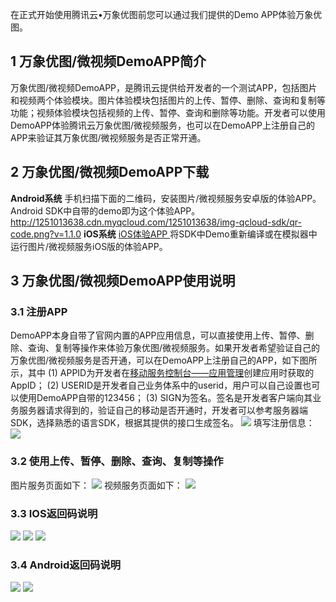 在正式开始使用腾讯云•万象优图前您可以通过我们提供的Demo APP体验万象优图。

## 1 万象优图/微视频DemoAPP简介
万象优图/微视频DemoAPP，是腾讯云提供给开发者的一个测试APP，包括图片和视频两个体验模块。图片体验模块包括图片的上传、暂停、删除、查询和复制等功能；视频体验模块包括视频的上传、暂停、查询和删除等功能。开发者可以使用DemoAPP体验腾讯云万象优图/微视频服务，也可以在DemoAPP上注册自己的APP来验证其万象优图/微视频服务是否正常开通。 

## 2 万象优图/微视频DemoAPP下载
**Android系统**
手机扫描下面的二维码，安装图片/微视频服务安卓版的体验APP。Android SDK中自带的demo即为这个体验APP。
http://1251013638.cdn.myqcloud.com/1251013638/img-qcloud-sdk/qr-code.png?v=1.1.0
**iOS系统**
[iOS体验APP ](http://qzonestyle.gtimg.cn/qzone/vas/opensns/res/doc/QCloudDemo-ios-v1.1.0.zip)
将SDK中Demo重新编译或在模拟器中运行图片/微视频服务iOS版的体验APP。

## 3	万象优图/微视频DemoAPP使用说明
### 3.1	注册APP
DemoAPP本身自带了官网内置的APP应用信息，可以直接使用上传、暂停、删除、查询、复制等操作来体验万象优图/微视频服务。如果开发者希望验证自己的万象优图/微视频服务是否开通，可以在DemoAPP上注册自己的APP，如下图所示，其中
(1) APPID为开发者在[移动服务控制台——应用管理](http://app.qcloud.com/)创建应用时获取的AppID；
(2) USERID是开发者自己业务体系中的userid，用户可以自己设置也可以使用DemoAPP自带的123456；
(3) SIGN为签名。签名是开发者客户端向其业务服务器请求得到的，验证自己的移动是否开通时，开发者可以参考服务器端SDK，选择熟悉的语言SDK，根据其提供的接口生成签名。
![](//qzonestyle.gtimg.cn/qzone/vas/opensns/res/img/demo-1.jpg)
填写注册信息：
![](//qzonestyle.gtimg.cn/qzone/vas/opensns/res/img/demo-2.jpg)

### 3.2	使用上传、暂停、删除、查询、复制等操作
图片服务页面如下：
![](//qzonestyle.gtimg.cn/qzone/vas/opensns/res/img/demo-3.jpg)
视频服务页面如下：
![](//qzonestyle.gtimg.cn/qzone/vas/opensns/res/img/demo-4.jpg)

### 3.3	IOS返回码说明
![](//qzonestyle.gtimg.cn/qzone/vas/opensns/res/img/demo-5.jpg)
![](//qzonestyle.gtimg.cn/qzone/vas/opensns/res/img/demo-6.jpg)
![](//qzonestyle.gtimg.cn/qzone/vas/opensns/res/img/demo-7.jpg)

### 3.4	Android返回码说明
![](//qzonestyle.gtimg.cn/qzone/vas/opensns/res/img/demo-8.jpg)
![](//qzonestyle.gtimg.cn/qzone/vas/opensns/res/img/demo-9.jpg)